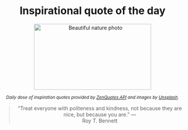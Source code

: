 
<div align="center">

# Inspirational quote of the day

<img src="./data/photo.jpeg" alt="Beautiful nature photo" width="320" height="180">

<sub><i>Daily dose of inspiration quotes provided by [ZenQuotes API](https://zenquotes.io/) and images by [Unsplash](https://unsplash.com/).</i></sub>


<blockquote>&ldquo;Treat everyone with politeness and kindness, not because they are nice, but because you are.&rdquo; &mdash; <footer>Roy T. Bennett</footer></blockquote>

</div>
